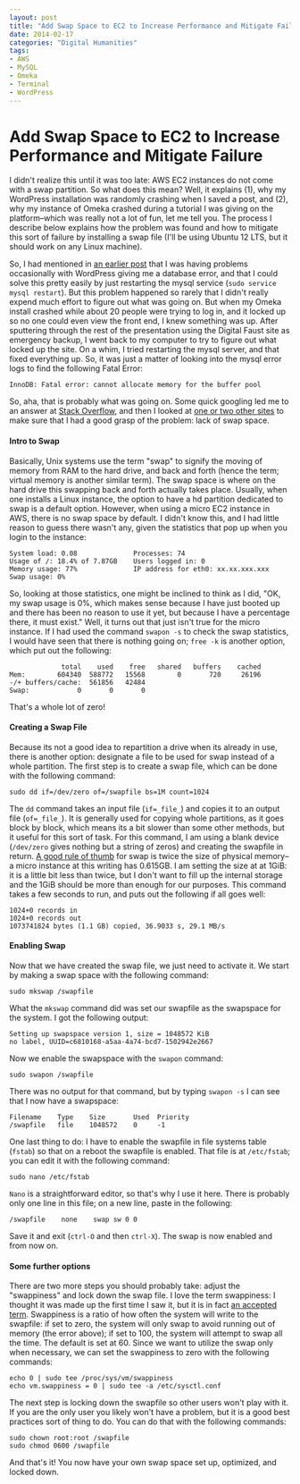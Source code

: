 ```yaml
---
layout: post
title: "Add Swap Space to EC2 to Increase Performance and Mitigate Failure"
date: 2014-02-17
categories: "Digital Humanities"
tags:
- AWS
- MySQL
- Omeka
- Terminal
- WordPress
---
```


# Add Swap Space to EC2 to Increase Performance and Mitigate Failure

I didn't realize this until it was too late: AWS EC2 instances do not come with a swap partition. So what does this mean? Well, it explains (1), why my WordPress installation was randomly crashing when I saved a post, and (2), why my instance of Omeka crashed during a tutorial I was giving on the platform–which was really not a lot of fun, let me tell you. The process I describe below explains how the problem was found and how to mitigate this sort of failure by installing a swap file (I'll be using Ubuntu 12 LTS, but it should work on any Linux machine).

So, I had mentioned in [an earlier post][1] that I was having problems occasionally with WordPress giving me a database error, and that I could solve this pretty easily by just restarting the mysql service (`sudo service mysql restart`). But this problem happened so rarely that I didn't really expend much effort to figure out what was going on. But when my Omeka install crashed while about 20 people were trying to log in, and it locked up so no one could even view the front end, I knew something was up. After sputtering through the rest of the presentation using the Digital Faust site as emergency backup, I went back to my computer to try to figure out what locked up the site. On a whim, I tried restarting the mysql server, and that fixed everything up. So, it was just a matter of looking into the mysql error logs to find the following Fatal Error:

    InnoDB: Fatal error: cannot allocate memory for the buffer pool

So, aha, that is probably what was going on. Some quick googling led me to an answer at [Stack Overflow][2], and then I looked at [one or two other sites][3] to make sure that I had a good grasp of the problem: lack of swap space.

#### Intro to Swap

Basically, Unix systems use the term "swap" to signify the moving of memory from RAM to the hard drive, and back and forth (hence the term; virtual memory is another similar term). The swap space is where on the hard drive this swapping back and forth actually takes place. Usually, when one installs a Linux instance, the option to have a hd partition dedicated to swap is a default option. However, when using a micro EC2 instance in AWS, there is no swap space by default. I didn't know this, and I had little reason to guess there wasn't any, given the statistics that pop up when you login to the instance:

    System load: 0.08              Processes: 74
    Usage of /: 18.4% of 7.87GB    Users logged in: 0
    Memory usage: 77%              IP address for eth0: xx.xx.xxx.xxx
    Swap usage: 0%

So, looking at those statistics, one might be inclined to think as I did, "OK, my swap usage is 0%, which makes sense because I have just booted up and there has been no reason to use it yet, but because I have a percentage there, it must exist." Well, it turns out that just isn't true for the micro instance. If I had used the command `swapon -s` to check the swap statistics, I would have seen that there is nothing going on; `free -k` is another option, which put out the following:

                 total    used    free   shared   buffers    cached
    Mem:        604340  588772   15568        0       720     26196
    -/+ buffers/cache:  561856   42484
    Swap:            0       0       0

That's a whole lot of zero!

#### Creating a Swap File

Because its not a good idea to repartition a drive when its already in use, there is another option: designate a file to be used for swap instead of a whole partition. The first step is to create a swap file, which can be done with the following command:

    sudo dd if=/dev/zero of=/swapfile bs=1M count=1024

The `dd` command takes an input file (`if=_file_`) and copies it to an output file (`of=_file_`). It is generally used for copying whole partitions, as it goes block by block, which means its a bit slower than some other methods, but it useful for this sort of task. For this command, I am using a blank device (`/dev/zero` gives nothing but a string of zeros) and creating the swapfile in return. [A good rule of thumb][4] for swap is twice the size of physical memory–a micro instance at this writing has 0.615GB. I am setting the size at at 1GiB: it is a little bit less than twice, but I don't want to fill up the internal storage and the 1GiB should be more than enough for our purposes. This command takes a few seconds to run, and puts out the following if all goes well:

    1024+0 records in
    1024+0 records out
    1073741824 bytes (1.1 GB) copied, 36.9033 s, 29.1 MB/s

#### Enabling Swap

Now that we have created the swap file, we just need to activate it. We start by making a swap space with the following command:

    sudo mkswap /swapfile

What the `mkswap` command did was set our swapfile as the swapspace for the system. I got the following output:

    Setting up swapspace version 1, size = 1048572 KiB
    no label, UUID=c6810168-a5aa-4a74-bcd7-1502942e2667

Now we enable the swapspace with the `swapon` command:

    sudo swapon /swapfile

There was no output for that command, but by typing `swapon -s` I can see that I now have a swapspace:

    Filename    Type    Size       Used  Priority
    /swapfile   file    1048572    0     -1

One last thing to do: I have to enable the swapfile in file systems table (`fstab`) so that on a reboot the swapfile is enabled. That file is at `/etc/fstab`; you can edit it with the following command:

    sudo nano /etc/fstab

`Nano` is a straightforward editor, so that's why I use it here. There is probably only one line in this file; on a new line, paste in the following:

    /swapfile    none    swap sw 0 0

Save it and exit (`ctrl-O` and then `ctrl-X`). The swap is now enabled and from now on.

#### Some further options

There are two more steps you should probably take: adjust the "swappiness" and lock down the swap file. I love the term swappiness: I thought it was made up the first time I saw it, but it is in fact [an accepted term][5]. Swappiness is a ratio of how often the system will write to the swapfile: if set to zero, the system will only swap to avoid running out of memory (the error above); if set to 100, the system will attempt to swap all the time. The default is set at 60. Since we want to utilize the swap only when necessary, we can set the swappiness to zero with the following commands:

    echo 0 | sudo tee /proc/sys/vm/swappiness
    echo vm.swappiness = 0 | sudo tee -a /etc/sysctl.conf

The next step is locking down the swapfile so other users won't play with it. If you are the only user you likely won't have a problem, but it is a good best practices sort of thing to do. You can do that with the following commands:

    sudo chown root:root /swapfile
    sudo chmod 0600 /swapfile

And that's it! You now have your own swap space set up, optimized, and locked down.

[1]: http://danielgriff.in/2014/wordpress-error-establishing-a-database-connection-fixed/ "WordPress Error Establishing a Database Connection — Quick Fix"
[2]: http://stackoverflow.com/questions/10284532/amazon-ec2-mysql-aborting-start-because-innodb-mmap-x-bytes-failed-errno-12 "Amazon EC2, mysql aborting start because InnoDB: mmap (x bytes) failed; errno 12"
[3]: https://www.digitalocean.com/community/articles/how-to-add-swap-on-ubuntu-12-04
[4]: http://superuser.com/questions/16280/swap-partition-size-for-4gb-ram "Swap partition size for 4GB RAM"
[5]: http://en.wikipedia.org/wiki/Swappiness "Wikipedia: Swappiness"

